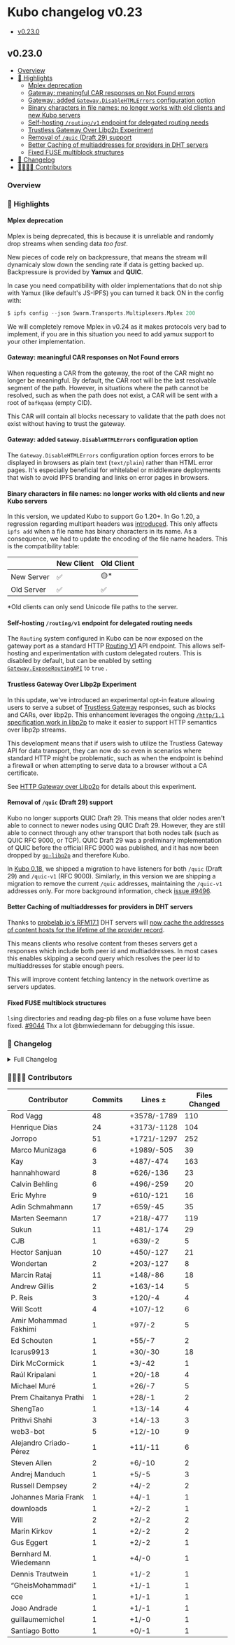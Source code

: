 # Kubo changelog v0.23

- [v0.23.0](#v0230)

## v0.23.0

- [Overview](#overview)
- [🔦 Highlights](#-highlights)
  - [Mplex deprecation](#mplex-deprecation)
  - [Gateway: meaningful CAR responses on Not Found errors](#gateway-meaningful-car-responses-on-not-found-errors)
  - [Gateway: added `Gateway.DisableHTMLErrors` configuration option](#gateway-added-gatewaydisablehtmlerrors-configuration-option)
  - [Binary characters in file names: no longer works with old clients and new Kubo servers](#binary-characters-in-file-names-no-longer-works-with-old-clients-and-new-kubo-servers)
  - [Self-hosting `/routing/v1` endpoint for delegated routing needs](#self-hosting-routingv1-endpoint-for-delegated-routing-needs)
  - [Trustless Gateway Over Libp2p Experiment](#trustless-gateway-over-libp2p-experiment)
  - [Removal of `/quic` (Draft 29) support](#removal-of-quic-draft-29-support)
  - [Better Caching of multiaddresses for providers in DHT servers](#better-caching-of-multiaddresses-for-providers-in-dht-servers)
  - [Fixed FUSE multiblock structures](#fixed-fuse-multiblock-structures)
- [📝 Changelog](#-changelog)
- [👨‍👩‍👧‍👦 Contributors](#-contributors)

### Overview

### 🔦 Highlights

#### Mplex deprecation

Mplex is being deprecated, this is because it is unreliable and
randomly drop streams when sending data *too fast*.

New pieces of code rely on backpressure, that means the stream will dynamicaly
slow down the sending rate if data is getting backed up.
Backpressure is provided by **Yamux** and **QUIC**.

In case you need compatibility with older implementations that do not ship with
Yamux (like default's JS-IPFS) you can turned it back ON in the config with:
```go
$ ipfs config --json Swarm.Transports.Multiplexers.Mplex 200
```

We will completely remove Mplex in v0.24 as it makes protocols very bad to implement,
if you are in this situation you need to add yamux support to your other implementation.

#### Gateway: meaningful CAR responses on Not Found errors

When requesting a CAR from the gateway, the root of the CAR might no longer be
meaningful. By default, the CAR root will be the last resolvable segment of the
path. However, in situations where the path cannot be resolved, such as when
the path does not exist, a CAR will be sent with a root of `bafkqaaa` (empty CID).

This CAR will contain all blocks necessary to validate that the path does not
exist without having to trust the gateway.

#### Gateway: added `Gateway.DisableHTMLErrors` configuration option

The `Gateway.DisableHTMLErrors` configuration option forces errors to be
displayed in browsers as plain text (`text/plain`) rather than HTML error
pages. It's especially beneficial for whitelabel or middleware deployments that
wish to avoid IPFS branding and links on error pages in browsers.

#### Binary characters in file names: no longer works with old clients and new Kubo servers

In this version, we updated Kubo to support Go 1.20+. In Go 1.20, a regression
regarding multipart headers was [introduced](https://github.com/golang/go/issues/60674).
This only affects `ipfs add` when a file name has binary characters in its name.
As a consequence, we had to update the encoding of the file name headers. This is
the compatibility table:

|            | New Client | Old Client  |
|------------|------------|-------------|
| New Server | ✅         | 🟡*         |
| Old Server | ✅         | ✅          |

*Old clients can only send Unicode file paths to the server.

#### Self-hosting `/routing/v1` endpoint for delegated routing needs

The `Routing` system configured in Kubo can be now exposed on the gateway port as a standard
HTTP [Routing V1](https://specs.ipfs.tech/routing/http-routing-v1/) API endpoint. This allows 
self-hosting and experimentation with custom delegated routers. This is disabled by default,
but can be enabled by setting [`Gateway.ExposeRoutingAPI`](https://github.com/ipfs/kubo/blob/master/docs/config.md#gatewayexposeroutingapi) to `true` .

#### Trustless Gateway Over Libp2p Experiment

In this update, we've introduced an experimental opt-in feature allowing users to
serve a subset of [Trustless Gateway](https://specs.ipfs.tech/http-gateways/trustless-gateway/) responses,
such as blocks and CARs, over libp2p. This enhancement leverages the ongoing
[`/http/1.1` specification work in libp2p](https://github.com/libp2p/specs/pull/508)
to make it easier to support HTTP semantics over libp2p streams.

This development means that if users wish to utilize the Trustless Gateway API
for data transport, they can now do so even in scenarios where standard HTTP
might be problematic, such as when the endpoint is behind a firewall or when
attempting to serve data to a browser without a CA certificate.

See [HTTP Gateway over Libp2p](https://github.com/ipfs/kubo/blob/master/docs/experimental-features.md#http-gateway-over-libp2p) for details about this experiment.

#### Removal of `/quic` (Draft 29) support

Kubo no longer supports QUIC Draft 29. This means that older nodes aren't able to connect
to newer nodes using QUIC Draft 29. However, they are still able to connect through any other
transport that both nodes talk (such as QUIC RFC 9000, or TCP). QUIC Draft 29 was a preliminary implementation of QUIC before
the official RFC 9000 was published, and it has now been dropped by [`go-libp2p`](https://github.com/libp2p/go-libp2p/releases/tag/v0.30.0)
and therefore Kubo.

In [Kubo 0.18](https://github.com/ipfs/kubo/releases/tag/v0.18.0), we shipped a migration
to have listeners for both `/quic` (Draft 29) and `/quic-v1` (RFC 9000). Similarly, in this
version we are shipping a migration to remove the current `/quic` addresses, maintaining
the `/quic-v1` addresses only. For more background information, check [issue #9496](https://github.com/ipfs/kubo/issues/9496).

#### Better Caching of multiaddresses for providers in DHT servers

Thanks to [probelab.io's RFM17.1](https://github.com/plprobelab/network-measurements/blob/master/results/rfm17.1-sharing-prs-with-multiaddresses.md) DHT servers will [now cache the addresses of content hosts for the lifetime of the provider record](https://github.com/libp2p/go-libp2p-kad-dht/commit/777160f164b8c187c534debd293157031e9f3a02).

This means clients who resolve content from theses servers get a responses which include both peer id and multiaddresses.
In most cases this enables skipping a second query which resolves the peer id to multiaddresses for stable enough peers.

This will improve content fetching lantency in the network overtime as servers updates.

#### Fixed FUSE multiblock structures

`ls`ing directories and reading dag-pb files on a fuse volume have been fixed. [#9044](https://github.com/ipfs/kubo/issues/9044)
Thx a lot @bmwiedemann for debugging this issue.

### 📝 Changelog

<details><summary>Full Changelog</summary>

- github.com/ipfs/kubo:
  - fix: align systemd unit file with default IPFS installation path (#10163) ([ipfs/kubo#10163](https://github.com/ipfs/kubo/pull/10163))
  - docs: capitalize headers for consistency
  - Merge commit '695bf66674931a138862b6fa2cb0b16dc2f6ddd8' into release-v0.23.0
  - chore: update version
  - changelog: generalize fuse 9044's entry
  - changelog: update fuse 9044's entry
  - Update go-unixfsnode to 1.8.0 to fix FUSE
  - docs(readme): header improvements (#10144) ([ipfs/kubo#10144](https://github.com/ipfs/kubo/pull/10144))
  - fix(docker): allow nofuse builds for MacOS (#10135) ([ipfs/kubo#10135](https://github.com/ipfs/kubo/pull/10135))
  - docs: fix typos
  - docs: s/ipfs dht/amino dht/
  - changelog: mention probelab RFM17.1 dht improvement
  - tests: remove sharness ping tests
  - perf: make bootstrap saves O(N)
  - chore: update go-libp2p-kad-dht
  - chore: webui v4.1.1 (#10120) ([ipfs/kubo#10120](https://github.com/ipfs/kubo/pull/10120))
  - core/bootstrap: fix panic without backup bootstrap peer functions (#10029) ([ipfs/kubo#10029](https://github.com/ipfs/kubo/pull/10029))
  - feat: add Gateway.DisableHTMLErrors option (#10137) ([ipfs/kubo#10137](https://github.com/ipfs/kubo/pull/10137))
  - fix(migrations): use dweb.link (#10133) ([ipfs/kubo#10133](https://github.com/ipfs/kubo/pull/10133))
  - docs: add changelog info for QUIC Draft 29 (#10132) ([ipfs/kubo#10132](https://github.com/ipfs/kubo/pull/10132))
  - feat: add gateway to http over libp2p ([ipfs/kubo#10108](https://github.com/ipfs/kubo/pull/10108))
  - migration: update 14-to-15 to v1.0.1
  - chore: update to build with Go 1.21
  - refactor: stop using go-libp2p deprecated peer.ID.Pretty
  - docs(readonly): fix typo
  - docs(changelog): link to relevant IPIP
  - fix: hamt traversal in ipld-explorer (webui@4.1.0) (#10025) ([ipfs/kubo#10025](https://github.com/ipfs/kubo/pull/10025))
  - refactor: if statement (#10105) ([ipfs/kubo#10105](https://github.com/ipfs/kubo/pull/10105))
  - chore: bump repo version to 15
  - docs: remove link to deleted #accelerated-dht-client
  - feat(gateway): expose /routing/v1 server (opt-in) (#9877) ([ipfs/kubo#9877](https://github.com/ipfs/kubo/pull/9877))
  - improve error in fuse node failures
  - chore: update boxo, go-libp2p, and internalize mplex (#10095) ([ipfs/kubo#10095](https://github.com/ipfs/kubo/pull/10095))
  - dockerfile: reorder copy order for better layer caching
  - refactor: using error is instead of == (#10093) ([ipfs/kubo#10093](https://github.com/ipfs/kubo/pull/10093))
  - fix: use %-encoded headers in most compatible way
  - fix: open /dev/null with read write permissions
  - chore: bump to go 1.20
  - docs(readme): new logo and header
  - docker: change to releases that follow debian's updates
  - docker: bump debian version to bookworm
  - chore: restore exec perms for t0116-gateway-cache.sh and fixtures (#10085) ([ipfs/kubo#10085](https://github.com/ipfs/kubo/pull/10085))
  - fix(gw): useful IPIP-402 CARs on not found errors (#10084) ([ipfs/kubo#10084](https://github.com/ipfs/kubo/pull/10084))
  - feat: add zsh completions (#10040) ([ipfs/kubo#10040](https://github.com/ipfs/kubo/pull/10040))
  - style: remove commented imports [skip changelog]
  - style: gofumpt and godot [skip changelog] (#10081) ([ipfs/kubo#10081](https://github.com/ipfs/kubo/pull/10081))
  - chore: bump boxo for verifcid breaking changes
  - chore: remove outdated comment (#10077) ([ipfs/kubo#10077](https://github.com/ipfs/kubo/pull/10077))
  - chore: remove deprecated testground plans
  - feat: allow users to optin again into mplex
  - feat: remove Mplex
  - docs(readme): minimal reqs (#10066) ([ipfs/kubo#10066](https://github.com/ipfs/kubo/pull/10066))
  - docs: add v0.23.md
  - docs: get ready for v0.23
  - chore: fix link in v0.22 changelog
- github.com/ipfs/boxo (v0.11.0 -> v0.13.1):
  - Release v0.13.1 ([ipfs/boxo#469](https://github.com/ipfs/boxo/pull/469))
  - Release v0.13.0 ([ipfs/boxo#465](https://github.com/ipfs/boxo/pull/465))
  - Release v0.12 ([ipfs/boxo#446](https://github.com/ipfs/boxo/pull/446))
- github.com/ipfs/go-graphsync (v0.14.4 -> v0.15.1):
  - v0.15.1 bump
  - fix: partial revert of 1be7c1a20; make traverser process identity CIDs
  - v0.15.0 bump
  - chore: add identity CID parse tests
  - fix: traverser should skip over identity CIDs
  - fix(ipld): update ipld deps, only slurp LargeBytesNode when matching
  - docs(version): update for v0.14.7
  - Handle context cancellation properly (#428) ([ipfs/go-graphsync#428](https://github.com/ipfs/go-graphsync/pull/428))
  - chore(version.json): update for v0.14.6
  - feat: MaxLinks for requests (#420) ([ipfs/go-graphsync#420](https://github.com/ipfs/go-graphsync/pull/420))
  - fix(responsemanager): network disconnect reliability (#425) ([ipfs/go-graphsync#425](https://github.com/ipfs/go-graphsync/pull/425))
  - Update version to reflect latest fixes (#424) ([ipfs/go-graphsync#424](https://github.com/ipfs/go-graphsync/pull/424))
  - Fix shutdown bug in #412 (#422) ([ipfs/go-graphsync#422](https://github.com/ipfs/go-graphsync/pull/422))
- github.com/ipfs/go-ipfs-cmds (v0.9.0 -> v0.10.0):
  - chore: version 0.10.0
  - fix: panic when calling .SetLength for writerResponseEmitter
  - fix!: client with raw abs path option
  - doc: clarify flag inheritance explanation
  - ci: uci/copy-templates ([ipfs/go-ipfs-cmds#242](https://github.com/ipfs/go-ipfs-cmds/pull/242))
  - chore: remove dep on github.com/Kubuxu/go-os-helper
- github.com/ipfs/go-unixfsnode (v1.7.1 -> v1.8.1):
  - v1.8.1 bump
  - testutil: relax DirEntry usage for non-dag-pb
  - v1.8.0 bump
  - fix: add cross-impl shard test
  - files returned from unixfsnode should be traversable back to their substrate
  - fix: better import name
  - chore: refactor and add tests with fixtures
  - fix: proper tsize encoding in sharded files
  - rel 1.7.4
  - Provide path for getting sizes on directory iteration ([ipfs/go-unixfsnode#60](https://github.com/ipfs/go-unixfsnode/pull/60))
  - tag 1.7.3 ([ipfs/go-unixfsnode#57](https://github.com/ipfs/go-unixfsnode/pull/57))
  - Fail to construct preload hamt shards when traversal fails ([ipfs/go-unixfsnode#55](https://github.com/ipfs/go-unixfsnode/pull/55))
  - fix: large files support io.SeekCurrent ([ipfs/go-unixfsnode#56](https://github.com/ipfs/go-unixfsnode/pull/56))
  - chore(version): update version number
  - feat: add entity matcher w/o preload, add matcher fn for consuming bytes ([ipfs/go-unixfsnode#52](https://github.com/ipfs/go-unixfsnode/pull/52))
- github.com/ipld/go-ipld-prime (v0.20.0 -> v0.21.0):
  - v0.21.0 release
  - fix(selectors): document ranges in slice matcher
  - fix(selectors): update ipld/ipld submodule with latest fixtures
  - fix(selectors): more permissive with slice "from" underflow
  - chore: extract simpleBytes to testutil package
  - feat(selectors): negative values for slice matcher's From and To
  - chore: extract MultiByteNote to testutil package
  - feat(test): add matcher/slice selector test cases
  - feat: remove hard-error when slice matcher reaches non-string/bytes node
  - fix: cache offsets for sequential reads
  - feat: add inline union representation to schema parser
  - fix: basic.NewInt returns pointer (like others)
  - fix(bindnode): listpairs value assembly handles complex reprs
  - fix(bindnode): listpairs repr assembler handles AssignNode
  - fix(schema): handle parsing of "listpairs" in the DSL
  - fix: remove _skipAbsent labels
  - fix: make listpairs repr [[k1,v1],[k2,v2]...]
  - feat(bindnode): support listpairs struct representation
  - fix(windows,test): avoid "already exists" error on codegen tests for Windows
  - Make traversal.WalkTransforming() work
  - doc: clean up and expand on traversal pkg docs
  - doc: add lots of notes about using the preloader and the budget
  - doc: expand on preloader docs
  - fix: inline initialPhase() logic for clarity
  - feat: preload walk using phase state, call preloader once per link
  - fix: handle Budget & SeenLinks
  - chore: remove BufferedLoader
  - fix: recurse preloader at block level
  - fix: Context->PreloadContext for clarity and consistency with LinkContext
  - fix: replace ioutil.ReadAll
  - fix: fix tooling complaints
  - feat: add BufferedLoader
  - feat(traversal): allow preloading functionality
  - fix: address dodgy test case variable capture
  - stop using the deprecated io/ioutil package
  - stop using the deprecated io/ioutil package
  - stop using the deprecated io/ioutil package
  - fix: make StartAtPath work properly for matching walks
- github.com/libp2p/go-libp2p (v0.29.2 -> v0.31.0):
  - release v0.31.0 (#2543) ([libp2p/go-libp2p#2543](https://github.com/libp2p/go-libp2p/pull/2543))
  - dashboards: improve naming for black hole panel (#2539) ([libp2p/go-libp2p#2539](https://github.com/libp2p/go-libp2p/pull/2539))
  - reuseport: use DialContext instead of Dial to fail quickly (#2541) ([libp2p/go-libp2p#2541](https://github.com/libp2p/go-libp2p/pull/2541))
  - swarm: track dial cancellation reason (#2532) ([libp2p/go-libp2p#2532](https://github.com/libp2p/go-libp2p/pull/2532))
  - p2p/http: cache json wellknown mappings in the .well-known handler (#2537) ([libp2p/go-libp2p#2537](https://github.com/libp2p/go-libp2p/pull/2537))
  - feat: Implement HTTP spec (#2438) ([libp2p/go-libp2p#2438](https://github.com/libp2p/go-libp2p/pull/2438))
  - move libp2p/go-libp2p-gostream to p2p/net/gostream ([libp2p/go-libp2p#2535](https://github.com/libp2p/go-libp2p/pull/2535))
  - host: disable black hole detection on autonat dialer (#2529) ([libp2p/go-libp2p#2529](https://github.com/libp2p/go-libp2p/pull/2529))
  - identify: disable racy test when running with race detector (#2526) ([libp2p/go-libp2p#2526](https://github.com/libp2p/go-libp2p/pull/2526))
  - swarm: return a more meaningful error when dialing QUIC draft-29 (#2524) ([libp2p/go-libp2p#2524](https://github.com/libp2p/go-libp2p/pull/2524))
  - swarm: fix Unwrap for DialError, implement Unwrap for TransportError (#2437) ([libp2p/go-libp2p#2437](https://github.com/libp2p/go-libp2p/pull/2437))
  - swarm: return errors on filtered addresses when dialing (#2461) ([libp2p/go-libp2p#2461](https://github.com/libp2p/go-libp2p/pull/2461))
  - core: add ErrPeerIDMismatch error type to replace ad-hoc errors (#2451) ([libp2p/go-libp2p#2451](https://github.com/libp2p/go-libp2p/pull/2451))
  - update quic-go to v0.38.1 (#2506) ([libp2p/go-libp2p#2506](https://github.com/libp2p/go-libp2p/pull/2506))
  - quic: don't claim to be able to dial draft-29 in CanDial (#2520) ([libp2p/go-libp2p#2520](https://github.com/libp2p/go-libp2p/pull/2520))
  - examples: update go-libp2p to v0.30.0 (#2507) ([libp2p/go-libp2p#2507](https://github.com/libp2p/go-libp2p/pull/2507))
  - metrics: update dashboard names from libp2p to go-libp2p (#2512) ([libp2p/go-libp2p#2512](https://github.com/libp2p/go-libp2p/pull/2512))
  - chore: be more descriptive about where public dashboards come from (#2508) ([libp2p/go-libp2p#2508](https://github.com/libp2p/go-libp2p/pull/2508))
  - release v0.30.0 (#2505) ([libp2p/go-libp2p#2505](https://github.com/libp2p/go-libp2p/pull/2505))
  - transport tests: add deadline tests (#2286) ([libp2p/go-libp2p#2286](https://github.com/libp2p/go-libp2p/pull/2286))
  - chore: remove unused and outdated package-list.json (#2499) ([libp2p/go-libp2p#2499](https://github.com/libp2p/go-libp2p/pull/2499))
  - muxer: remove support for mplex (#2498) ([libp2p/go-libp2p#2498](https://github.com/libp2p/go-libp2p/pull/2498))
  - transport tests: refactor workers in TestMoreStreamsThanOurLimits (#2472) ([libp2p/go-libp2p#2472](https://github.com/libp2p/go-libp2p/pull/2472))
  - use standard library sha256 implementation for Go 1.21 (#2309) ([libp2p/go-libp2p#2309](https://github.com/libp2p/go-libp2p/pull/2309))
  - quic: update quic-go to v0.37.5 (#2497) ([libp2p/go-libp2p#2497](https://github.com/libp2p/go-libp2p/pull/2497))
  - cleanup: add continue in case of failure in the (*BasicHost).Addrs certhash loop (#2492) ([libp2p/go-libp2p#2492](https://github.com/libp2p/go-libp2p/pull/2492))
  - tests: add a CertHashes testcase in TestInferWebtransportAddrsFromQuic (#2495) ([libp2p/go-libp2p#2495](https://github.com/libp2p/go-libp2p/pull/2495))
  - basichost: use byte representation of WebTransport multiaddr as map key (#2494) ([libp2p/go-libp2p#2494](https://github.com/libp2p/go-libp2p/pull/2494))
  - webtransport: check for UDP multiaddr component in address matcher (#2491) ([libp2p/go-libp2p#2491](https://github.com/libp2p/go-libp2p/pull/2491))
  - swarm: remove unnecessary reqno for pending request tracking (#2460) ([libp2p/go-libp2p#2460](https://github.com/libp2p/go-libp2p/pull/2460))
  - quic: drop support for QUIC draft-29 (#2487) ([libp2p/go-libp2p#2487](https://github.com/libp2p/go-libp2p/pull/2487))
  - metrics: add links to public dashboards (#2486) ([libp2p/go-libp2p#2486](https://github.com/libp2p/go-libp2p/pull/2486))
  - swarm: remove leftover TODO (#2474) ([libp2p/go-libp2p#2474](https://github.com/libp2p/go-libp2p/pull/2474))
  - peerstore: deprecate the database-backed peerstore (#2475) ([libp2p/go-libp2p#2475](https://github.com/libp2p/go-libp2p/pull/2475))
  - identify: fix sorting of observed addresses (#2476) ([libp2p/go-libp2p#2476](https://github.com/libp2p/go-libp2p/pull/2476))
  - update go-multiaddr to v0.11.0 (#2467) ([libp2p/go-libp2p#2467](https://github.com/libp2p/go-libp2p/pull/2467))
  - chore: update golang-lru to v2.0.4, fixing semver violation (#2448) ([libp2p/go-libp2p#2448](https://github.com/libp2p/go-libp2p/pull/2448))
  - swarm: don't open new streams over transient connections (#2450) ([libp2p/go-libp2p#2450](https://github.com/libp2p/go-libp2p/pull/2450))
  - core/crypto: restrict RSA keys to <= 8192 bits (#2454) ([libp2p/go-libp2p#2454](https://github.com/libp2p/go-libp2p/pull/2454))
  - chore: add notable project requirement (#2453) ([libp2p/go-libp2p#2453](https://github.com/libp2p/go-libp2p/pull/2453))
  - examples: update go-libp2p to v0.29.0 (#2432) ([libp2p/go-libp2p#2432](https://github.com/libp2p/go-libp2p/pull/2432))
  - examples: fix description of command line flags for pubsub (#2400) ([libp2p/go-libp2p#2400](https://github.com/libp2p/go-libp2p/pull/2400))
  - basichost: remove invalid comment (#2435) ([libp2p/go-libp2p#2435](https://github.com/libp2p/go-libp2p/pull/2435))
- github.com/libp2p/go-libp2p-kad-dht (v0.24.2 -> v0.24.4):
  - Make v0.24.4 ([libp2p/go-libp2p-kad-dht#931](https://github.com/libp2p/go-libp2p-kad-dht/pull/931))
- github.com/libp2p/go-libp2p-routing-helpers (v0.7.1 -> v0.7.3):
  - chore: release v0.7.3
  - nit: invert if
  - fix: for getValueOrErrorParallel do not return values if they come with errors
  - test: add test to make sure we return not found when we get errors back with values
  - chore: release v0.7.2
  - tracing: do not leak goroutines when the context is canceled
  - tracing: allow for reuse of the tracing
  - tracing: add tracing to compose parallel's worker
  - tests: add more tests
  - tests: mark all tests Parallel
  - tracing: add highlevel APIs records on the composable routers
- github.com/libp2p/go-reuseport (v0.3.0 -> v0.4.0):
  - release v0.4.0 (#111) ([libp2p/go-reuseport#111](https://github.com/libp2p/go-reuseport/pull/111))
  - use SO_REUSEPORT_LB on FreeBSD (#106) ([libp2p/go-reuseport#106](https://github.com/libp2p/go-reuseport/pull/106))
- github.com/multiformats/go-multiaddr (v0.10.1 -> v0.11.0):
  - release v0.11.0 (#214) ([multiformats/go-multiaddr#214](https://github.com/multiformats/go-multiaddr/pull/214))
  - update golang.org/x/exp slice comparison to match standard library version (#210) ([multiformats/go-multiaddr#210](https://github.com/multiformats/go-multiaddr/pull/210))
- github.com/warpfork/go-testmark (v0.11.0 -> v0.12.1):
  - suite: allow disabling file parallelism.
  - Suite feature ([warpfork/go-testmark#16](https://github.com/warpfork/go-testmark/pull/16))
  - fix unchecked error in a test
  - accept a simplification suggestion from linters
  - Trailing whitespace error ([warpfork/go-testmark#15](https://github.com/warpfork/go-testmark/pull/15))
  - FS implementation (#11) ([warpfork/go-testmark#11](https://github.com/warpfork/go-testmark/pull/11))
  - Add a readme for the testexec extension and its conventions. ([warpfork/go-testmark#14](https://github.com/warpfork/go-testmark/pull/14))
  - Strict mode for testexec structure ([warpfork/go-testmark#12](https://github.com/warpfork/go-testmark/pull/12))

</details>

### 👨‍👩‍👧‍👦 Contributors

| Contributor | Commits | Lines ± | Files Changed |
|-------------|---------|---------|---------------|
| Rod Vagg | 48 | +3578/-1789 | 110 |
| Henrique Dias | 24 | +3173/-1128 | 104 |
| Jorropo | 51 | +1721/-1297 | 252 |
| Marco Munizaga | 6 | +1989/-505 | 39 |
| Kay | 3 | +487/-474 | 163 |
| hannahhoward | 8 | +626/-136 | 23 |
| Calvin Behling | 6 | +496/-259 | 20 |
| Eric Myhre | 9 | +610/-121 | 16 |
| Adin Schmahmann | 17 | +659/-45 | 35 |
| Marten Seemann | 17 | +218/-477 | 119 |
| Sukun | 11 | +481/-174 | 29 |
| CJB | 1 | +639/-2 | 5 |
| Hector Sanjuan | 10 | +450/-127 | 21 |
| Wondertan | 2 | +203/-127 | 8 |
| Marcin Rataj | 11 | +148/-86 | 18 |
| Andrew Gillis | 2 | +163/-14 | 5 |
| P. Reis | 3 | +120/-4 | 4 |
| Will Scott | 4 | +107/-12 | 6 |
| Amir Mohammad Fakhimi | 1 | +97/-2 | 5 |
| Ed Schouten | 1 | +55/-7 | 2 |
| Icarus9913 | 1 | +30/-30 | 18 |
| Dirk McCormick | 1 | +3/-42 | 1 |
| Raúl Kripalani | 1 | +20/-18 | 4 |
| Michael Muré | 1 | +26/-7 | 5 |
| Prem Chaitanya Prathi | 1 | +28/-1 | 2 |
| ShengTao | 1 | +13/-14 | 4 |
| Prithvi Shahi | 3 | +14/-13 | 3 |
| web3-bot | 5 | +12/-10 | 9 |
| Alejandro Criado-Pérez | 1 | +11/-11 | 6 |
| Steven Allen | 2 | +6/-10 | 2 |
| Andrej Manduch | 1 | +5/-5 | 3 |
| Russell Dempsey | 2 | +4/-2 | 2 |
| Johannes Maria Frank | 1 | +4/-1 | 1 |
| downIoads | 1 | +2/-2 | 1 |
| Will | 2 | +2/-2 | 2 |
| Marin Kirkov | 1 | +2/-2 | 2 |
| Gus Eggert | 1 | +2/-2 | 1 |
| Bernhard M. Wiedemann | 1 | +4/-0 | 1 |
| Dennis Trautwein | 1 | +1/-2 | 1 |
| “GheisMohammadi” | 1 | +1/-1 | 1 |
| cce | 1 | +1/-1 | 1 |
| Joao Andrade | 1 | +1/-1 | 1 |
| guillaumemichel | 1 | +1/-0 | 1 |
| Santiago Botto | 1 | +0/-1 | 1 |
